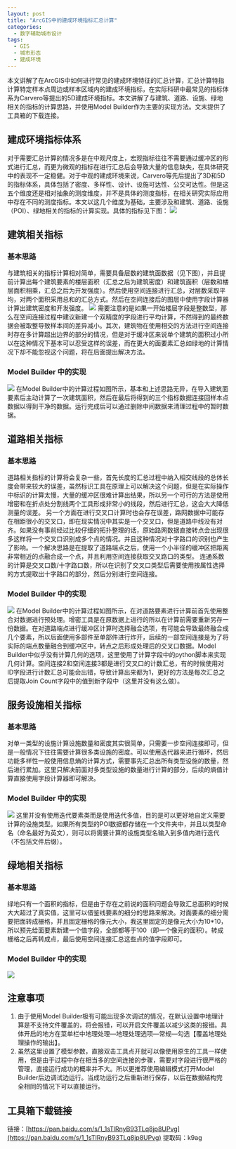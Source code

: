```yaml
---
layout: post
title: "ArcGIS中的建成环境指标汇总计算"
categories:
  - 数字辅助城市设计
tags:
  - GIS
  - 城市形态
  - 建成环境
---
```

本文讲解了在ArcGIS中如何进行常见的建成环境特征的汇总计算，汇总计算特指计算特定样本点周边或样本区域内的建成环境指标，在实际科研中最常见的指标体系为Carvero等提出的5D建成环境指标。本文讲解了与建筑、道路、设施、绿地相关的指标的计算思路，并使用Model Builder作为主要的实现方法。文末提供了工具箱的下载连接。

## 建成环境指标体系
对于需要汇总计算的情况多是在中观尺度上，宏观指标往往不需要通过缓冲区的形式进行汇总，而更为微观的指标在进行汇总后会导致大量的信息缺失，在具体研究中的表现不一定稳健。对于中观的建成环境来说，Carvero等先后提出了3D和5D的指标体系，具体包括了密度、多样性、设计、设施可达性、公交可达性。但是这五个维度还是相对抽象的测度维度，并不是具体的测度指标，在相关研究实际应用中存在不同的测度指标。本文以这几个维度为基础，主要涉及和建筑、道路、设施（POI）、绿地相关的指标的计算实现。具体的指标见下图：
![](image/建成环境指标-1.png)
## 建筑相关指标
### 基本思路
与建筑相关的指标计算相对简单，需要具备层数的建筑面数据（见下图），并且提前计算出每个建筑要素的楼层面积（汇总之后为建筑密度）和建筑面积（层数和楼层面积相乘，汇总之后为开发强度）。然后使用空间连接进行汇总，对层数采取平均，对两个面积采用总和的汇总方式。然后在空间连接后的图层中使用字段计算器计算出建筑密度和开发强度。
![](image/建成环境指标-2.png)
需要注意的是如果一开始楼层字段是整数型，那么在空间连接过程中建议新建一个双精度的字段进行平均计算，不然得到的最终数据会被取整导致样本间的差异减小。其次，建筑物在使用相交的方法进行空间连接时存在多计算超出边界的部分的情况，但是对于缓冲区来说单个建筑的面积过小所以在这种情况下基本可以忍受这样的误差，而在更大的面要素汇总如绿地的计算情况下却不能忽视这个问题，将在后面提出解决方法。
### Model Builder 中的实现
![](image/建成环境指标-3.png)
在Model Builder中的计算过程如图所示，基本和上述思路无异，在导入建筑面要素后主动计算了一次建筑面积，然后在最后将得到的三个指标数据连接回样本点数据以得到干净的数据。运行完成后可以通过删除中间数据来清理过程中的暂时数据。
## 道路相关指标
### 基本思路
道路相关指标的计算将会复杂一些，首先长度的汇总过程中纳入相交线段的总体长度会带来较大的误差，虽然标识工具在原理上可以解决这个问题，但是在实际操作中标识的计算太慢，大量的缓冲区很难计算出结果，所以另一个可行的方法是使用增密和在折点处分割线两个工具形成非常小的线段，然后进行汇总，这会大大降低测量的误差。
另一个方面在进行交叉口计算时也会存在误差，路网数据中可能存在相距很小的交叉口，即在现实情况中其实是一个交叉口，但是道路中线没有对齐。如果没有事前经过比较仔细的拓扑整理的话，原始路网数据直接转点会出现很多这样将一个交叉口识别成多个点的情况。并且这种情况对十字路口的识别也产生了影响。一个解决思路是在提取了道路端点之后，使用一个小半径的缓冲区把距离非常相近的点融合成一个点，并且利用空间连接获取交叉路口的类型。
连通系数的计算是交叉口数/十字路口数，所以在识别了交叉口类型后需要使用按属性选择的方式提取出十字路口的部分，然后分别进行空间连接。
### Model Builder 中的实现
![](image/建成环境指标-4.png)
在Model Builder中的计算过程如图所示，在对道路要素进行计算前首先使用整合对数据进行预处理。增密工具是在原数据上进行的所以在计算前需要重新另存一份数据。在对道路端点进行缓冲区计算时选择融合选项，有可能会导致最终融合成几个要素，所以后面使用多部件至单部件进行炸开，后续的一部空间连接是为了将实际的端点数量融合到缓冲区中，转点之后形成处理后的交叉口数据。Model Builder中似乎没有计算几何的选项，这里使用了计算字段中的python脚本来实现几何计算。空间连接2和空间连接3都是进行交叉口的计数汇总，有的时候使用对ID字段进行计数汇总可能会出错，导致计算出来都为1，更好的方法是每次汇总之后提取Join Count字段中的值到新字段中（这里并没有这么做）。
## 服务设施相关指标
### 基本思路
对单一类型的设施计算设施数量和密度其实很简单，只需要一步空间连接即可，但是一般情况下往往需要计算很多类设施的密度。可以使用迭代器来进行循环，然后功能多样性一般使用信息熵的计算方式，需要事先汇总出所有类型设施的数量，然后进行累加。这里只解决前面对多类型设施的数量进行计算的部分，后续的熵值计算直接使用字段计算器即可解决。
### Model Builder 中的实现
![](image/建成环境指标-5.png)
这里并没有使用迭代要素类而是使用迭代多值，目的是可以更好地自定义需要计算的设施类型。如果所有类型的POI数据都存储在一个文件夹中，并且以类型命名（命名最好为英文），则可以将需要计算的设施类型名输入到多值内进行迭代（不包括文件后缀）。
## 绿地相关指标
### 基本思路
绿地只有一个面积的指标，但是由于存在之前说的面积问题会导致汇总面积的时候大大超过了真实值，这里可以借鉴线要素的细分的思路来解决。对面要素的细分需要把面转成栅格，并且固定栅格的像元大小，我这里固定的是像元大小为10*10，所以预先给面要素新建一个值字段，全部都等于100（即一个像元的面积）。转成栅格之后再转成点，最后使用空间连接汇总这些点的值字段即可。
### Model Builder 中的实现
![](image/建成环境指标-6.png)
## 注意事项

1. 由于使用Model Builder极有可能出现多次调试的情况，在默认设置中地理计算是不支持文件覆盖的，将会报错，可以开启文件覆盖以减少这类的报错。具体开启的地方在菜单栏中地理处理—地理处理选项—常规—勾选【覆盖地理处理操作的输出】。
1. 虽然这里设置了模型参数，直接双击工具点开就可以像使用原生的工具一样使用，但是由于过程中存在相当多的空间连接的步骤，需要对字段进行很严格的管理，直接运行成功的概率并不大。所以更推荐使用编辑模式打开Model Builder后边调试边运行。当成功运行之后重新进行保存，以后在数据结构完全相同的情况下可以直接运行。
## 工具箱下载链接
链接：[https://pan.baidu.com/s/1_1sTlRnyB93TLq8jp8UPvg](https://pan.baidu.com/s/1_1sTlRnyB93TLq8jp8UPvg) 
提取码：k9ag